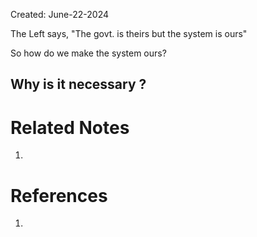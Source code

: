 Created: June-22-2024

The Left says, "The govt. is theirs but the system is ours"

So how do we make the system ours?

## Why is it necessary ?



# Related Notes

1. 
# References

1. 